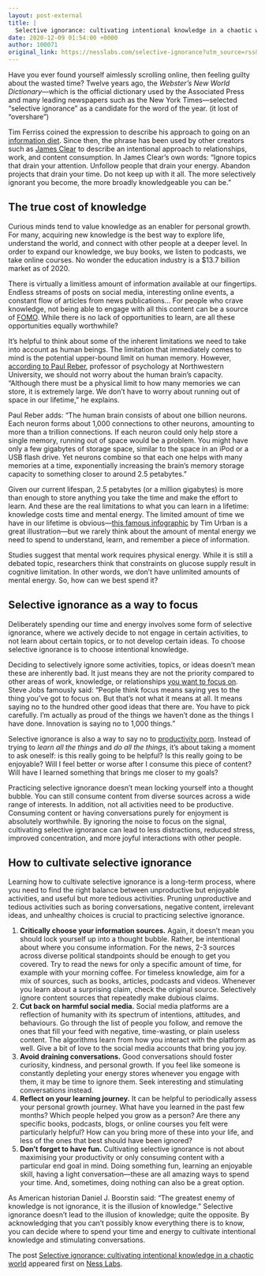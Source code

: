 ```yaml
---
layout: post-external
title: |
  Selective ignorance: cultivating intentional knowledge in a chaotic world
date: 2020-12-09 01:54:00 +0000
author: 100071
original_link: https://nesslabs.com/selective-ignorance?utm_source=rss&utm_medium=rss&utm_campaign=selective-ignorance
---
```


Have you ever found yourself aimlessly scrolling online, then feeling guilty about the wasted time? Twelve years ago, the _Webster’s New World Dictionary_—which is the official dictionary used by the Associated Press and many leading newspapers such as the New York Times—selected “selective ignorance” as a candidate for the word of the year. (it lost of “overshare”)

Tim Ferriss coined the expression to describe his approach to going on an [information diet](https://nesslabs.com/information-diet). Since then, the phrase has been used by other creators such as [James Clear](https://jamesclear.com/3-2-1/october-29-2020) to describe an intentional approach to relationships, work, and content consumption. In James Clear’s own words: “Ignore topics that drain your attention. Unfollow people that drain your energy. Abandon projects that drain your time. Do not keep up with it all. The more selectively ignorant you become, the more broadly knowledgeable you can be.”

## The true cost of knowledge

Curious minds tend to value knowledge as an enabler for personal growth. For many, acquiring new knowledge is the best way to explore life, understand the world, and connect with other people at a deeper level. In order to expand our knowledge, we buy books, we listen to podcasts, we take online courses. No wonder the education industry is a $13.7 billion market as of 2020.

There is virtually a limitless amount of information available at our fingertips. Endless streams of posts on social media, interesting online events, a constant flow of articles from news publications… For people who crave knowledge, not being able to engage with all this content can be a source of [FOMO](https://nesslabs.com/jomo). While there is no lack of opportunities to learn, are all these opportunities equally worthwhile?

It’s helpful to think about some of the inherent limitations we need to take into account as human beings. The limitation that immediately comes to mind is the potential upper-bound limit on human memory. However, [according to Paul Reber](https://www.scientificamerican.com/article/what-is-the-memory-capacity/), professor of psychology at Northwestern University, we should not worry about the human brain’s capacity. “Although there must be a physical limit to how many memories we can store, it is extremely large. We don’t have to worry about running out of space in our lifetime,” he explains.

Paul Reber adds: “The human brain consists of about one billion neurons. Each neuron forms about 1,000 connections to other neurons, amounting to more than a trillion connections. If each neuron could only help store a single memory, running out of space would be a problem. You might have only a few gigabytes of storage space, similar to the space in an iPod or a USB flash drive. Yet neurons combine so that each one helps with many memories at a time, exponentially increasing the brain’s memory storage capacity to something closer to around 2.5 petabytes.”

Given our current lifespan, 2.5 petabytes (or a million gigabytes) is more than enough to store anything you take the time and make the effort to learn. And these are the real limitations to what you can learn in a lifetime: knowledge costs time and mental energy. The limited amount of time we have in our lifetime is obvious—[this famous infographic](https://waitbutwhy.com/2014/05/life-weeks.html) by Tim Urban is a great illustration—but we rarely think about the amount of mental energy we need to spend to understand, learn, and remember a piece of information.

Studies suggest that mental work requires physical energy. While it is still a debated topic, researchers think that constraints on glucose supply result in cognitive limitation. In other words, we don’t have unlimited amounts of mental energy. So, how can we best spend it?

## Selective ignorance as a way to focus

Deliberately spending our time and energy involves some form of selective ignorance, where we actively decide to not engage in certain activities, to not learn about certain topics, or to not develop certain ideas. To choose selective ignorance is to choose intentional knowledge.

Deciding to selectively ignore some activities, topics, or ideas doesn’t mean these are inherently bad. It just means they are not the priority compared to other areas of work, knowledge, or relationships [you want to focus on](https://nesslabs.com/focused-mind). Steve Jobs famously said: “People think focus means saying yes to the thing you’ve got to focus on. But that’s not what it means at all. It means saying no to the hundred other good ideas that there are. You have to pick carefully. I’m actually as proud of the things we haven’t done as the things I have done. Innovation is saying no to 1,000 things.”

Selective ignorance is also a way to say no to [productivity porn](https://nesslabs.com/productivity-porn). Instead of trying to _learn all the things_ and _do all the things_, it’s about taking a moment to ask oneself: is this really going to be helpful? Is this really going to be enjoyable? Will I feel better or worse after I consume this piece of content? Will have I learned something that brings me closer to my goals?

Practicing selective ignorance doesn’t mean locking yourself into a thought bubble. You can still consume content from diverse sources across a wide range of interests. In addition, not all activities need to be productive. Consuming content or having conversations purely for enjoyment is absolutely worthwhile. By ignoring the noise to focus on the signal, cultivating selective ignorance can lead to less distractions, reduced stress, improved concentration, and more joyful interactions with other people.

## How to cultivate selective ignorance

Learning how to cultivate selective ignorance is a long-term process, where you need to find the right balance between unproductive but enjoyable activities, and useful but more tedious activities. Pruning unproductive and tedious activities such as boring conversations, negative content, irrelevant ideas, and unhealthy choices is crucial to practicing selective ignorance.

1. **Critically choose your information sources.** Again, it doesn’t mean you should lock yourself up into a thought bubble. Rather, be intentional about where you consume information. For the news, 2-3 sources across diverse political standpoints should be enough to get you covered. Try to read the news for only a specific amount of time, for example with your morning coffee. For timeless knowledge, aim for a mix of sources, such as books, articles, podcasts and videos. Whenever you learn about a surprising claim, check the original source. Selectively ignore content sources that repeatedly make dubious claims.
2. **Cut back on harmful social media.** Social media platforms are a reflection of humanity with its spectrum of intentions, attitudes, and behaviours. Go through the list of people you follow, and remove the ones that fill your feed with negative, time-wasting, or plain useless content. The algorithms learn from how you interact with the platform as well. Give a bit of love to the social media accounts that bring you joy.
3. **Avoid draining conversations.** Good conversations should foster curiosity, kindness, and personal growth. If you feel like someone is constantly depleting your energy stores whenever you engage with them, it may be time to ignore them. Seek interesting and stimulating conversations instead.
4. **Reflect on your learning journey.** It can be helpful to periodically assess your personal growth journey. What have you learned in the past few months? Which people helped you grow as a person? Are there any specific books, podcasts, blogs, or online courses you felt were particularly helpful? How can you bring more of these into your life, and less of the ones that best should have been ignored? 
5. **Don’t forget to have fun.** Cultivating selective ignorance is not about maximising your productivity or only consuming content with a particular end goal in mind. Doing something fun, learning an enjoyable skill, having a light conversation—these are all amazing ways to spend your time. And, sometimes, doing nothing can also be a great option.

As American historian Daniel J. Boorstin said: “The greatest enemy of knowledge is not ignorance, it is the illusion of knowledge.” Selective ignorance doesn’t lead to the illusion of knowledge; quite the opposite. By acknowledging that you can’t possibly know everything there is to know, you can decide where to spend your time and energy to cultivate intentional knowledge and stimulating conversations.

The post [Selective ignorance: cultivating intentional knowledge in a chaotic world](https://nesslabs.com/selective-ignorance) appeared first on [Ness Labs](https://nesslabs.com).
